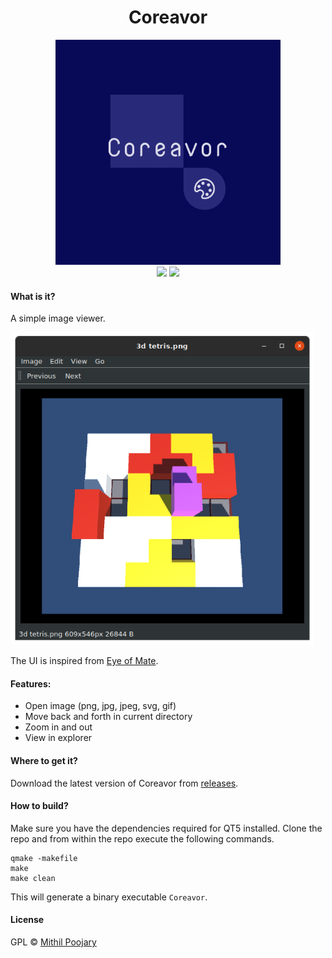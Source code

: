 <h1 align="center"> Coreavor </h1>
<p align="center">
<img src="icon.png" height="360px" alt=>
  <br />
    <a href="https://lgtm.com/projects/g/Mithil467/Coreavor/context:cpp"><img src="https://img.shields.io/lgtm/grade/cpp/g/Mithil467/Coreavor.svg?logo=lgtm&logoWidth=18"></a>
  <img src="https://img.shields.io/badge/Made%20With%20-C%2B%2B%2FQT-%2323005A">
</p>

#### What is it?

A simple image viewer.

<img src="https://raw.githubusercontent.com/Mithil467/Coreavor/images/demo.png?token=AJ4FEYIYQAKZTSWB44GVVGC7EWANA" height=500px/>

The UI is inspired from [Eye of Mate](https://github.com/mate-desktop/eom).

#### Features:

- Open image (png, jpg, jpeg, svg, gif)
- Move back and forth in current directory
- Zoom in and out
- View in explorer

#### Where to get it?

Download the latest version of Coreavor from [releases](https://github.com/Mithil467/mitpick/releases/latest).

#### How to build?

Make sure you have the dependencies required for QT5 installed.
Clone the repo and from within the repo execute the following commands.

```
qmake -makefile
make
make clean
```
This will generate a binary executable `Coreavor`.

#### License

GPL © [Mithil Poojary](https://github.com/Mithil467)
